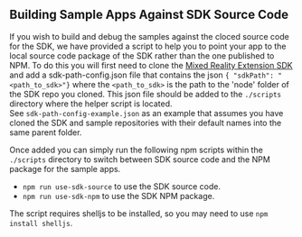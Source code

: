 ## Building Sample Apps Against SDK Source Code

If you wish to build and debug the samples against the cloced source code for the SDK, we have provided a script to help
you to point your app to the local source code package of the SDK rather than the one published to NPM.  To do this you
will first need to clone the [Mixed Reality Extension SDK](https://github.com/Microsoft/mixed-reality-extension-sdk)
and add a sdk-path-config.json file that contains the json `{ "sdkPath": "<path_to_sdk>"}` where the `<path_to_sdk>` is
the path to the 'node' folder of the SDK repo you cloned. This json file should be added to the `./scripts` directory where the
helper script is located.  
See `sdk-path-config-example.json` as an example that assumes you have cloned the SDK and sample repositories with their default names into the same parent folder.

Once added you can simply run the following npm scripts within the `./scripts` directory to
switch between SDK source code and the NPM package for the sample apps.

- `npm run use-sdk-source` to use the SDK source code.
- `npm run use-sdk-npm` to use the SDK NPM package.

The script requires shelljs to be installed, so you may need to use `npm install shelljs`.